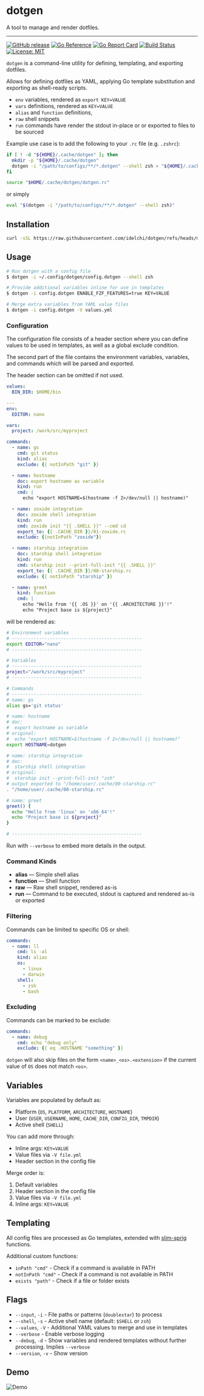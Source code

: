 # dotgen

A tool to manage and render dotfiles.

---

[![GitHub release](https://img.shields.io/github/v/release/idelchi/dotgen)](https://github.com/idelchi/dotgen/releases)
[![Go Reference](https://pkg.go.dev/badge/github.com/idelchi/dotgen.svg)](https://pkg.go.dev/github.com/idelchi/dotgen)
[![Go Report Card](https://goreportcard.com/badge/github.com/idelchi/dotgen)](https://goreportcard.com/report/github.com/idelchi/dotgen)
[![Build Status](https://github.com/idelchi/dotgen/actions/workflows/github-actions.yml/badge.svg)](https://github.com/idelchi/dotgen/actions/workflows/github-actions.yml/badge.svg)
[![License: MIT](https://img.shields.io/badge/License-MIT-yellow.svg)](https://opensource.org/licenses/MIT)

`dotgen` is a command-line utility for defining, templating, and exporting dotfiles.

Allows for defining dotfiles as YAML, applying Go template substitution and exporting as shell-ready scripts.

- `env` variables, rendered as `export KEY=VALUE`
- `vars` definitions, rendered as `KEY=VALUE`
- `alias` and `function` definitions,
- `raw` shell snippets
- `run` commands have render the stdout in-place or or exported to files to be sourced

Example use case is to add the following to your `.rc` file (e.g. `.zshrc`):

```sh
if [ ! -d "${HOME}/.cache/dotgen" ]; then
  mkdir -p "${HOME}/.cache/dotgen"
  dotgen -i "/path/to/configs/**/*.dotgen" --shell zsh > "${HOME}/.cache/dotgen/dotgen.rc"
fi

source "$HOME/.cache/dotgen/dotgen.rc"
```

or simply

```sh
eval "$(dotgen -i "/path/to/configs/**/*.dotgen" --shell zsh)"
```

## Installation

```sh
curl -sSL https://raw.githubusercontent.com/idelchi/dotgen/refs/heads/main/install.sh | sh -s -- -d ~/.local/bin
```

## Usage

```sh
# Run dotgen with a config file
$ dotgen -i ~/.config/dotgen/config.dotgen --shell zsh
```

```sh
# Provide additional variables inline for use in templates
$ dotgen -i config.dotgen ENABLE_FZF_FEATURES=true KEY=VALUE
```

```sh
# Merge extra variables from YAML value files
$ dotgen -i config.dotgen -V values.yml
```

### Configuration

The configuration file consists of a header section where you can define values to be used in templates, as well
as a global exclude condition.

The second part of the file contains the environment variables, variables, and commands which
will be parsed and exported.

The header section can be omitted if not used.

<!-- prettier-ignore-start -->
```yaml
values:
  BIN_DIR: $HOME/bin

---
env:
  EDITOR: nano

vars:
  project: /work/src/myproject

commands:
  - name: gs
    cmd: git status
    kind: alias
    exclude: {{ notInPath "git" }}

  - name: hostname
    doc: export hostname as variable
    kind: run
    cmd: |
      echo "export HOSTNAME=$(hostname -f 2>/dev/null || hostname)"

  - name: zoxide integration
    doc: zoxide shell integration
    kind: run
    cmd: zoxide init "{{ .SHELL }}" --cmd cd
    export_to: {{ .CACHE_DIR }}/01-zoxide.rc
    exclude: {{notInPath "zoxide"}}

  - name: starship integration
    doc: starship shell integration
    kind: run
    cmd: starship init --print-full-init "{{ .SHELL }}"
    export_to: {{ .CACHE_DIR }}/00-starship.rc
    exclude: {{ notInPath "starship" }}

  - name: greet
    kind: function
    cmd: |
      echo "Hello from '{{ .OS }}' on '{{ .ARCHITECTURE }}'!"
      echo "Project base is ${project}"
```

will be rendered as:

```sh
# Environment variables
# ------------------------------------------------
export EDITOR="nano"
# ------------------------------------------------

# Variables
# ------------------------------------------------
project="/work/src/myproject"
# ------------------------------------------------

# Commands
# ------------------------------------------------
# name: gs
alias gs='git status'

# name: hostname
# doc:
#  export hostname as variable
# original:
#  echo "export HOSTNAME=$(hostname -f 2>/dev/null || hostname)"
export HOSTNAME=dotgen

# name: starship integration
# doc:
#  starship shell integration
# original:
#  starship init --print-full-init "zsh"
# output exported to "/home/user/.cache/00-starship.rc"
. "/home/user/.cache/00-starship.rc"

# name: greet
greet() {
  echo "Hello from 'linux' on 'x86_64'!"
  echo "Project base is ${project}"
}

# ------------------------------------------------
```
<!-- prettier-ignore-end -->

Run with `--verbose` to embed more details in the output.

### Command Kinds

- **alias** — Simple shell alias
- **function** — Shell function
- **raw** — Raw shell snippet, rendered as-is
- **run** — Command to be executed, stdout is captured and rendered as-is or exported

### Filtering

Commands can be limited to specific OS or shell:

```yaml
commands:
  - name: ll
    cmd: ls -al
    kind: alias
    os:
      - linux
      - darwin
    shell:
      - zsh
      - bash
```

### Excluding

Commands can be marked to be exclude:

<!-- prettier-ignore-start -->
```yaml
commands:
  - name: debug
    cmd: echo "debug only"
    exclude: {{ eq .HOSTNAME "something" }}
```
<!-- prettier-ignore-end -->

`dotgen` will also skip files on the form `<name>_<os>.<extension>` if the current value of `OS` does not match `<os>`.

## Variables

Variables are populated by default as:

- Platform (`OS`, `PLATFORM`, `ARCHITECTURE`, `HOSTNAME`)
- User (`USER`, `USERNAME`, `HOME`, `CACHE_DIR`, `CONFIG_DIR`, `TMPDIR`)
- Active shell (`SHELL`)

You can add more through:

- Inline args: `KEY=VALUE`
- Value files via `-V file.yml`
- Header section in the config file

Merge order is:

1. Default variables
2. Header section in the config file
3. Value files via `-V file.yml`
4. Inline args: `KEY=VALUE`

## Templating

All config files are processed as Go templates, extended with [slim-sprig](https://go-task.github.io/slim-sprig) functions.

Additional custom functions:

- `inPath "cmd"` - Check if a command is available in PATH
- `notInPath "cmd"` - Check if a command is not available in PATH
- `exists "path"` - Check if a file or folder exists

## Flags

- `--input`, `-i` - File paths or patterns (`doublestar`) to process
- `--shell`, `-s` - Active shell name (default: `$SHELL` or `zsh`)
- `--values`, `-V` - Additional YAML values to merge and use in templates
- `--verbose` - Enable verbose logging
- `--debug`, `-d` - Show variables and rendered templates without further processing. Implies `--verbose`
- `--version`, `-v` - Show version

## Demo

![Demo](assets/gifs/dotgen.gif)
